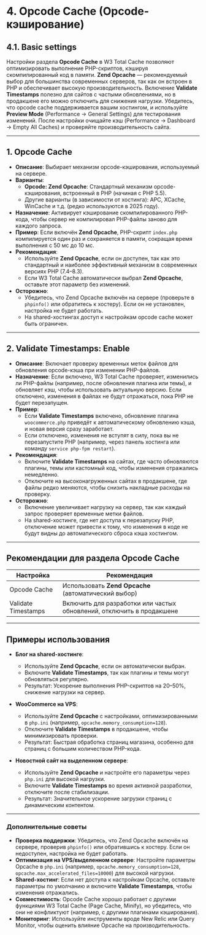 # 4. Opcode Cache (Opcode-кэширование)
## 4.1. Basic settings

Настройки раздела **Opcode Cache** в W3 Total Cache позволяют оптимизировать выполнение PHP-скриптов, кэшируя скомпилированный код в памяти. **Zend Opcache** — рекомендуемый выбор для большинства современных серверов, так как он встроен в PHP и обеспечивает высокую производительность. Включение **Validate Timestamps** полезно для сайтов с частыми обновлениями, но в продакшене его можно отключить для снижения нагрузки. Убедитесь, что opcode cache поддерживается вашим хостингом, и используйте **Preview Mode** (Performance → General Settings) для тестирования изменений. После настройки очищайте кэш (Performance → Dashboard → Empty All Caches) и проверяйте производительность сайта.

---

## 1. Opcode Cache

- **Описание**: Выбирает механизм opcode-кэширования, используемый на сервере.
- **Варианты**:
  - **Opcode: Zend Opcache**: Стандартный механизм opcode-кэширования, встроенный в PHP (начиная с PHP 5.5).
  - Другие варианты (в зависимости от хостинга): APC, XCache, WinCache и т.д. (редко используются в 2025 году).
- **Назначение**: Активирует кэширование скомпилированного PHP-кода, чтобы сервер не компилировал PHP-файлы заново для каждого запроса.
- **Пример**: Если включён **Zend Opcache**, PHP-скрипт `index.php` компилируется один раз и сохраняется в памяти, сокращая время выполнения с 50 мс до 10 мс.
- **Рекомендация**:
  - Используйте **Zend Opcache**, если он доступен, так как это стандартный и наиболее эффективный механизм в современных версиях PHP (7.4–8.3).
  - Если W3 Total Cache автоматически выбрал **Zend Opcache**, оставьте этот параметр без изменений.
- **Осторожно**:
  - Убедитесь, что Zend Opcache включён на сервере (проверьте в `phpinfo()` или обратитесь к хостеру). Если он не установлен, настройка не будет работать.
  - На shared-хостингах доступ к настройкам opcode cache может быть ограничен.

---

## 2. Validate Timestamps: Enable

- **Описание**: Включает проверку временных меток файлов для обновления opcode-кэша при изменении PHP-файлов.
- **Назначение**: Если включено, W3 Total Cache проверяет, изменились ли PHP-файлы (например, после обновления плагина или темы), и обновляет кэш, чтобы использовать актуальную версию. Если отключено, изменения в файлах не будут отражаться, пока PHP не будет перезапущен.
- **Пример**:
  - Если **Validate Timestamps** включено, обновление плагина `woocommerce.php` приведёт к автоматическому обновлению кэша, и новая версия сразу заработает.
  - Если отключено, изменения не вступят в силу, пока вы не перезапустите PHP (например, через панель хостинга или команду `service php-fpm restart`).
- **Рекомендация**:
  - Включите **Validate Timestamps** на сайтах, где часто обновляются плагины, темы или кастомный код, чтобы изменения отражались немедленно.
  - Отключите на высоконагруженных сайтах в продакшене, где файлы редко меняются, чтобы снизить накладные расходы на проверку.
- **Осторожно**:
  - Включение увеличивает нагрузку на сервер, так как каждый запрос проверяет временные метки файлов.
  - На shared-хостинге, где нет доступа к перезапуску PHP, отключение может привести к тому, что изменения в коде не будут видны до автоматического сброса кэша хостингом.

---

## Рекомендации для раздела Opcode Cache

| Настройка | Рекомендация |
| --- | --- |
| Opcode Cache | Использовать **Zend Opcache** (автоматический выбор) |
| Validate Timestamps | Включить для разработки или частых обновлений, отключить в продакшене |

---

## Примеры использования

- **Блог на shared-хостинге**:

  - Используйте **Zend Opcache**, если он автоматически выбран.
  - Включите **Validate Timestamps**, так как плагины и темы могут обновляться регулярно.
  - Результат: Ускорение выполнения PHP-скриптов на 20–50%, снижение нагрузки на сервер.

- **WooCommerce на VPS**:

  - Используйте **Zend Opcache** с настройками, оптимизированными в `php.ini` (например, `opcache.memory_consumption=128`).
  - Отключите **Validate Timestamps** в продакшене, чтобы минимизировать проверки.
  - Результат: Быстрая обработка страниц магазина, особенно для страниц с большим количеством PHP-кода.

- **Новостной сайт на выделенном сервере**:

  - Используйте **Zend Opcache** и настройте его параметры через `php.ini` для высокой нагрузки.
  - Включите **Validate Timestamps** во время активной разработки, отключите после стабилизации.
  - Результат: Значительное ускорение загрузки страниц с динамическим контентом.

---

### Дополнительные советы

- **Проверка поддержки**: Убедитесь, что Zend Opcache включён на сервере, проверив `phpinfo()` или обратившись к хостеру. Если он недоступен, настройка не будет работать.
- **Оптимизация на VPS/выделенном сервере**: Настройте параметры Opcache в `php.ini` (например, `opcache.memory_consumption=128`, `opcache.max_accelerated_files=10000`) для высокой нагрузки.
- **Shared-хостинг**: Если нет доступа к настройкам Opcache, оставьте параметры по умолчанию и включите **Validate Timestamps**, чтобы изменения отражались.
- **Совместимость**: Opcode Cache хорошо работает с другими функциями W3 Total Cache (Page Cache, Minify), но убедитесь, что они не конфликтуют (например, с другими плагинами кэширования).
- **Мониторинг**: Используйте инструменты вроде New Relic или Query Monitor, чтобы оценить влияние Opcache на производительность.
